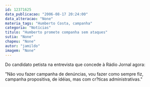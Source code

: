 ```yaml
---
id: 12371625
data_publicacao: "2006-08-17 20:24:00"
data_alteracao: "None"
materia_tags: "Humberto Costa, campanha"
categoria: "Notícias"
titulo: "Humberto promete companha sem ataques"
sutia: "None"
chapeu: "None"
autor: "jamildo"
imagem: "None"
---
```

<p>Do candidato petista na entrevista que concede &agrave; R&aacute;dio Jornal agora:</p>
<p>"N&atilde;o vou fazer campanha de den&uacute;ncias, vou fazer como sempre fiz, campanha propositiva, de id&eacute;ias, mas com cr?ticas administrativas."</p>
